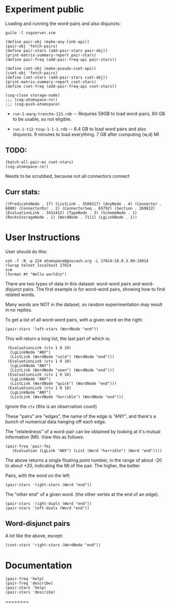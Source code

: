 
Experiment public
=================


Loading and running the word-pairs and also disjuncts:
```
guile -l cogserver.scm

(define pair-obj (make-any-link-api))
(pair-obj 'fetch-pairs)
(define pair-stars (add-pair-stars pair-obj))
(print-matrix-summary-report pair-stars)
(define pair-freq (add-pair-freq-api pair-stars))

(define cset-obj (make-pseudo-cset-api))
(cset-obj 'fetch-pairs)
(define cset-stars (add-pair-stars cset-obj))
(print-matrix-summary-report cset-stars)
(define cset-freq (add-pair-freq-api cset-stars))

(cog-close storage-node)
;;; (cog-atomspace-ro!)
;;; (cog-push-atomspace)
```

* `run-1-marg-tranche-123.rdb` -- Requires 59GB to load word-pairs,
    60 GB to be usable, so not eligible.

* `run-1-t12-tsup-1-1-1.rdb` -- 6.4 GB to load word pairs and
   also disjuncts.  9 minutes to load everything.
   7 GB after computing (w,d) MI


TODO:
-----
```
(batch-all-pair-mi cset-stars)
(cog-atomspace-ro!)
```
Needs to be scrubbed, because not all connectors connect

Curr stats:
-----------
```
((PredicateNode . 17) (ListLink . 3504317) (AnyNode . 4) (Connector . 6800) (ConnectorDir . 2) (ConnectorSeq . 65792) (Section . 269822) (EvaluationLink . 3431412) (TypeNode . 3) (SchemaNode . 1) (RocksStorageNode . 1) (WordNode . 7111) (LgLinkNode . 1))
```


User Instructions
=================
User should do this:

```
ssh -f -N -p 224 atomspace@gnucash.org -L 17014:10.0.3.90:19014
rlwrap telnet localhost 17014
scm
(format #t "Hello world\n")
```

There are two types of data in this dataset: word-word pairs and
word-disjunct pairs.  The first example is for word-word pairs,
showing how to find related words.

Many words are NOT in the dataset, so random experimentation
may result in no replies.

To get a list of all word-word pairs, with a given word on the right:
```
(pair-stars 'left-stars (WordNode "end"))
```

This will return a long list, the last part of which is:
```
 (EvaluationLink (ctv 1 0 19)
  (LgLinkNode "ANY")
  (ListLink (WordNode "cold") (WordNode "end")))
 (EvaluationLink (ctv 1 0 10)
  (LgLinkNode "ANY")
  (ListLink (WordNode "seen") (WordNode "end")))
 (EvaluationLink (ctv 1 0 34)
  (LgLinkNode "ANY")
  (ListLink (WordNode "quick") (WordNode "end")))
 (EvaluationLink (ctv 1 0 18)
  (LgLinkNode "ANY")
  (ListLink (WordNode "horrible") (WordNode "end")))
```
Ignore the `ctv` (this is an observation count)

These "pairs" are "edges", the name of the edge is "ANY",
and there's a bunch of numerical data hanging off each edge.

The "relatedness" of a word-pair can be obtained by looking
at it's mutual information (MI). View this as follows:
```
(pair-freq 'pair-fmi
   (Evaluation (LgLink "ANY") (List (Word "horrible") (Word "end"))))
```
The above returns a single floating point number, in the range of
about -20 to about +20, indicating the MI of the pair. The higher,
the better.

Pairs, with the word on the left:
```
(pair-stars 'right-stars (Word "end"))
```

The "other end" of a given word. (the other vertex at the
end of an edge).
```
(pair-stars 'right-duals (Word "end"))
(pair-stars 'left-duals (Word "end"))
```

Word-disjunct pairs
-------------------
A lot like the above, except:
```
(cset-stars 'right-stars (WordNode "end"))
```


Documentation
=============
```
(pair-freq 'help)
(pair-freq 'describe)
(pair-stars 'help)
(pair-stars 'describe)
```

========

